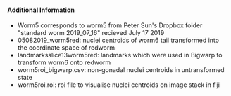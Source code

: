 #### Additional Information
- Worm5 corresponds to worm5 from Peter Sun's Dropbox folder "standard worm 2019_07_16" recieved July 17 2019
- 05082019_worm5red: nuclei centroids of worm6 tail transformed into the coordinate space of redworm
- landmarksslice13worm5red: landmarks which were used in Bigwarp to transform worm6 onto redworm
- worm5roi_bigwarp.csv: non-gonadal nuclei centroids in untransformed state
- worm5roi.roi: roi file to visualise nuclei centroids on image stack in fiji

